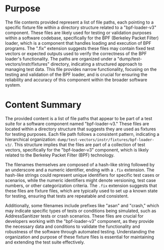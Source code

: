# Purpose
The file contents provided represent a list of file paths, each pointing to a specific fixture file within a directory structure related to a "bpf-loader-v3" component. These files are likely used for testing or validation purposes within a software codebase, specifically for the BPF (Berkeley Packet Filter) loader, which is a component that handles loading and execution of BPF programs. The ".fix" extension suggests these files may contain fixed test vectors or expected outputs used to verify the correctness of the BPF loader's functionality. The paths are organized under a "dump/test-vectors/instr/fixtures" directory, indicating a structured approach to managing test data. This file provides narrow functionality, focusing on the testing and validation of the BPF loader, and is crucial for ensuring the reliability and accuracy of this component within the broader software system.
# Content Summary
The provided content is a list of file paths that appear to be part of a test suite for a software component named "bpf-loader-v3." These files are located within a directory structure that suggests they are used as fixtures for testing purposes. Each file path follows a consistent pattern, indicating a hierarchical organization: `dump/test-vectors/instr/fixtures/bpf-loader-v3/`. This structure implies that the files are part of a collection of test vectors, specifically for the "bpf-loader-v3" component, which is likely related to the Berkeley Packet Filter (BPF) technology.

The filenames themselves are composed of a hash-like string followed by an underscore and a numeric identifier, ending with a `.fix` extension. The hash-like strings could represent unique identifiers for specific test cases or scenarios, while the numeric identifiers might denote versioning, test case numbers, or other categorization criteria. The `.fix` extension suggests that these files are fixture files, which are typically used to set up a known state for testing, ensuring that tests are repeatable and consistent.

Additionally, some filenames include prefixes like "asan" and "crash," which may indicate specific types of tests or conditions being simulated, such as AddressSanitizer tests or crash scenarios. These files are crucial for developers working with the "bpf-loader-v3" component, as they provide the necessary data and conditions to validate the functionality and robustness of the software through automated testing. Understanding the organization and purpose of these fixture files is essential for maintaining and extending the test suite effectively.
